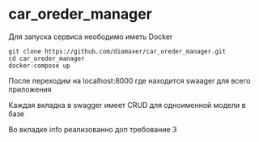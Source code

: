 # car_oreder_manager


Для запуска сервиса неободимо иметь Docker

    git clone https://github.com/diomaxer/car_oreder_manager.git
    cd car_oreder_manager
    docker-compose up
    
После переходим на localhost:8000 где находится swaager для всего приложения

Каждая вкладка в swagger имеет CRUD для одноименной модели в базе

Во вкладке info реализованно доп требование 3 
